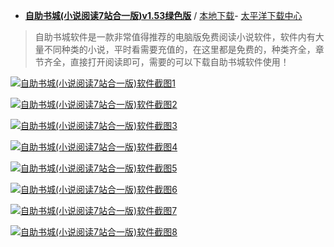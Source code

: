 - [**自助书城(小说阅读7站合一版)v1.53绿色版**](https://github.com/taoste/Hello-World/tree/master/Tools/%E8%87%AA%E5%8A%A9%E4%B9%A6%E5%9F%8E(%E5%B0%8F%E8%AF%B4%E9%98%85%E8%AF%BB7%E7%AB%99%E5%90%88%E4%B8%80%E7%89%88)) / [本地下载](https://github.com/taoste/Hello-World/blob/master/Tools/%E8%87%AA%E5%8A%A9%E4%B9%A6%E5%9F%8E(%E5%B0%8F%E8%AF%B4%E9%98%85%E8%AF%BB7%E7%AB%99%E5%90%88%E4%B8%80%E7%89%88)/%E8%87%AA%E5%8A%A9%E4%B9%A6%E5%9F%8E7%E7%AB%99%E5%90%88%E4%B8%80%E7%89%88zzsc1.53.rar?raw=true)- [太平洋下载中心](https://dl.pconline.com.cn/download/2313314.html)

>  自助书城软件是一款非常值得推荐的电脑版免费阅读小说软件，软件内有大量不同种类的小说，平时看需要充值的，在这里都是免费的，种类齐全，章节齐全，直接打开阅读即可，需要的可以下载自助书城软件使用！

>  <a href="https://dl.pconline.com.cn/download/2313314.html">
<img src="https://camo.githubusercontent.com/b51ed0c14916e63591665ff04aa7c5a4da4cbad6/68747470733a2f2f696d672e70636f6e6c696e652e636f6d2e636e2f696d616765732f75706c6f61642f7570632f74782f7063646c632f313831322f32362f6339352f3132353436363236365f313534353831313334313739325f6e6f77617465722e626d70"  alt="自助书城(小说阅读7站合一版)软件截图1" title="自助书城(小说阅读7站合一版)官方下载【https://www.downk.com/】-太平洋下载中心"></a>

>  <a href="https://dl.pconline.com.cn/download/2313314.html">
<img src="https://github.com/taoste/Hello-World/blob/master/Tools/%E8%87%AA%E5%8A%A9%E4%B9%A6%E5%9F%8E(%E5%B0%8F%E8%AF%B4%E9%98%85%E8%AF%BB7%E7%AB%99%E5%90%88%E4%B8%80%E7%89%88)/SearchByKuaiBu.png?raw=true"  alt="自助书城(小说阅读7站合一版)软件截图2" title="自助书城(小说阅读7站合一版)官方下载【https://www.downk.com/】-太平洋下载中心"></a>

>  <a href="https://dl.pconline.com.cn/download/2313314.html">
<img src="https://github.com/taoste/Hello-World/blob/master/Tools/%E8%87%AA%E5%8A%A9%E4%B9%A6%E5%9F%8E(%E5%B0%8F%E8%AF%B4%E9%98%85%E8%AF%BB7%E7%AB%99%E5%90%88%E4%B8%80%E7%89%88)/SearchByShuHuang.png?raw=true"  alt="自助书城(小说阅读7站合一版)软件截图3" title="自助书城(小说阅读7站合一版)官方下载【https://www.downk.com/】-太平洋下载中心"></a>

>  <a href="https://dl.pconline.com.cn/download/2313314.html">
<img src="https://github.com/taoste/Hello-World/blob/master/Tools/%E8%87%AA%E5%8A%A9%E4%B9%A6%E5%9F%8E(%E5%B0%8F%E8%AF%B4%E9%98%85%E8%AF%BB7%E7%AB%99%E5%90%88%E4%B8%80%E7%89%88)/SearchByXiaoMing.png?raw=true"  alt="自助书城(小说阅读7站合一版)软件截图4" title="自助书城(小说阅读7站合一版)官方下载【https://www.downk.com/】-太平洋下载中心"></a>

>  <a href="https://dl.pconline.com.cn/download/2313314.html">
<img src="https://github.com/taoste/Hello-World/blob/master/Tools/%E8%87%AA%E5%8A%A9%E4%B9%A6%E5%9F%8E(%E5%B0%8F%E8%AF%B4%E9%98%85%E8%AF%BB7%E7%AB%99%E5%90%88%E4%B8%80%E7%89%88)/自助书城_主题书单_21.1.png?raw=true"  alt="自助书城(小说阅读7站合一版)软件截图5" title="自助书城(小说阅读7站合一版)官方下载【https://www.downk.com/】-太平洋下载中心"></a>

>  <a href="https://dl.pconline.com.cn/download/2313314.html">
<img src="https://github.com/taoste/Hello-World/blob/master/Tools/%E8%87%AA%E5%8A%A9%E4%B9%A6%E5%9F%8E(%E5%B0%8F%E8%AF%B4%E9%98%85%E8%AF%BB7%E7%AB%99%E5%90%88%E4%B8%80%E7%89%88)/自助书城_主题书单_21.2.png?raw=true"  alt="自助书城(小说阅读7站合一版)软件截图6" title="自助书城(小说阅读7站合一版)官方下载【https://www.downk.com/】-太平洋下载中心"></a>

>  <a href="https://dl.pconline.com.cn/download/2313314.html">
<img src="https://github.com/taoste/Hello-World/blob/master/Tools/%E8%87%AA%E5%8A%A9%E4%B9%A6%E5%9F%8E(%E5%B0%8F%E8%AF%B4%E9%98%85%E8%AF%BB7%E7%AB%99%E5%90%88%E4%B8%80%E7%89%88)/自助书城_主题书单_21.3.png?raw=true"  alt="自助书城(小说阅读7站合一版)软件截图7" title="自助书城(小说阅读7站合一版)官方下载【https://www.downk.com/】-太平洋下载中心"></a>

>  <a href="https://dl.pconline.com.cn/download/2313314.html">
<img src="https://github.com/taoste/Hello-World/blob/master/Tools/%E8%87%AA%E5%8A%A9%E4%B9%A6%E5%9F%8E(%E5%B0%8F%E8%AF%B4%E9%98%85%E8%AF%BB7%E7%AB%99%E5%90%88%E4%B8%80%E7%89%88)/自助书城_主题书单_21.4.png?raw=true"  alt="自助书城(小说阅读7站合一版)软件截图8" title="自助书城(小说阅读7站合一版)官方下载【https://www.downk.com/】-太平洋下载中心"></a>
